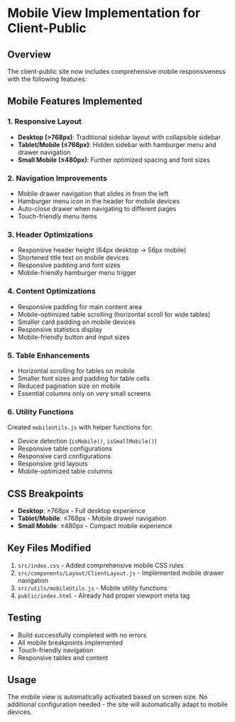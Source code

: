 # Mobile View Implementation for Client-Public

## Overview
The client-public site now includes comprehensive mobile responsiveness with the following features:

## Mobile Features Implemented

### 1. Responsive Layout
- **Desktop (>768px)**: Traditional sidebar layout with collapsible sidebar
- **Tablet/Mobile (≤768px)**: Hidden sidebar with hamburger menu and drawer navigation
- **Small Mobile (≤480px)**: Further optimized spacing and font sizes

### 2. Navigation Improvements
- Mobile drawer navigation that slides in from the left
- Hamburger menu icon in the header for mobile devices
- Auto-close drawer when navigating to different pages
- Touch-friendly menu items

### 3. Header Optimizations
- Responsive header height (64px desktop → 56px mobile)
- Shortened title text on mobile devices
- Responsive padding and font sizes
- Mobile-friendly hamburger menu trigger

### 4. Content Optimizations
- Responsive padding for main content area
- Mobile-optimized table scrolling (horizontal scroll for wide tables)
- Smaller card padding on mobile devices
- Responsive statistics display
- Mobile-friendly button and input sizes

### 5. Table Enhancements
- Horizontal scrolling for tables on mobile
- Smaller font sizes and padding for table cells
- Reduced pagination size on mobile
- Essential columns only on very small screens

### 6. Utility Functions
Created `mobileUtils.js` with helper functions for:
- Device detection (`isMobile()`, `isSmallMobile()`)
- Responsive table configurations
- Responsive card configurations
- Responsive grid layouts
- Mobile-optimized table columns

## CSS Breakpoints
- **Desktop**: >768px - Full desktop experience
- **Tablet/Mobile**: ≤768px - Mobile drawer navigation
- **Small Mobile**: ≤480px - Compact mobile experience

## Key Files Modified
1. `src/index.css` - Added comprehensive mobile CSS rules
2. `src/components/Layout/ClientLayout.js` - Implemented mobile drawer navigation
3. `src/utils/mobileUtils.js` - Mobile utility functions
4. `public/index.html` - Already had proper viewport meta tag

## Testing
- Build successfully completed with no errors
- All mobile breakpoints implemented
- Touch-friendly navigation
- Responsive tables and content

## Usage
The mobile view is automatically activated based on screen size. No additional configuration needed - the site will automatically adapt to mobile devices.